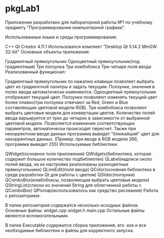 # pkgLab1

Приложение разработано для лабораторной работы №1 по учебному предмету "Программирование компьютерной графики".

Использованные языки и среды программирования:

C++
Qt Creator 4.11.1 Использовался комплект "Desktop Qt 5.14.2 MinGW 32-bit"
Основные объекты приложения:

Градиентный прямоугольник
Одноцветный прямоугольник(под градиентным)
Три ползунка
Три комбобокса
Три-четыре поля ввода
Реализованный функционал:

Градиентный прямоугольник по нажатию клавиши позволяет выбрать цвет из градиентной палитры и задать текущим. Ползунки, значения в полях ввода автоматически изменяются.
Одноцветный прямоугольник отображает текущий цвет.
Ползунки позволяют изменять текущий цвет более плавно(три ползунка отвечают за Red, Green и Blue составляющие цветовой модели RGB).
Три комбобокса позволяют выбрать цветовые модели для конвертации цветов.
Количество полей ввода варьируется от трех до четырех в зависимости от выбранной цветовой модели. Позволяется изменение соответствующих параметров, автоматически происходит пересчет. Также при некорректном вводе данных программа выведет "ближайший" цвет для некоррентных данных. (Пример: при вводе в RGB модели 266, программа выведет 255)
Используемые библиотеки:

QWidget(основное поле приложения)
QWidgets(библиотека, которая содержит большое количество подбиблиотек)
QLabel(надписи около полей ввода, на их настройке реализованы разноцветные прямоугольники)
QLineEdit(поля ввода)
QColor(основная библиотека в среде разработки Qt для работы с цветом)
QSlider(ползунки)
QComboBox(комбобоксы, позволяющие выбрать цветовые модели)
QStringList(списки из значений String для облегченной работы с QComboBox)
QPixmap(использовалось как средство рисования)
Работа с репозиторием:

В папке репозитория содержатся несколько исходных файлов. Основные файлы:
widget.cpp
widget.h
main.cpp
Остальные файлы являются вспомогательными.

В папке Executable содержится сборка приложения, его .exe и все необходимые библиотеки и файлы для корректного запуска.
